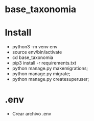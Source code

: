 # base_taxonomia

# Install
- python3 -m venv env
- source env/bin/activate
- cd base_taxonomia
- pip3 install -r requirements.txt
- python manage.py makemigrations;
- python manage.py migrate; 
- python manage.py createsuperuser;

# .env
- Crear archivo .env